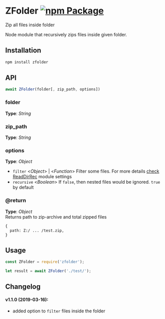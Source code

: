 # ZFolder [![npm Package](https://img.shields.io/npm/v/zfolder.svg)](https://www.npmjs.org/package/zfolder)
Zip all files inside folder


Node module that recursively zips files inside given folder.


## Installation
```bash
npm install zfolder
```



## API

```javascript
await ZFolder(folder[, zip_path, options])
```


### folder   
**Type**: _String_   


### zip_path
**Type**: _String_   


### options   
**Type**: _Object_   
- `filter` <_Object_> | <_Function_>  Filter some files. For more details [check ReadDirRec](https://www.npmjs.com/package/readdirrec#optionsfilter) module settings
- `recursive` <_Boolean_>  If `false`, then nested files would be ignored. `true` by default



### @return   
**Type**: _Object_   
Returns path to zip-archive and total zipped files
```
{
  path: Z:/ ... /test.zip,
}
```



## Usage
```javascript
const ZFolder = require('zfolder');

let result = await ZFolder('./test/');
```



## Changelog 
#### v1.1.0 (2019-03-16):
- added option to `filter` files inside the folder

